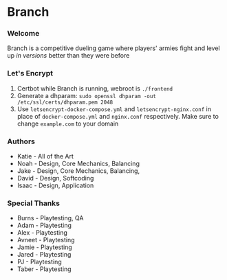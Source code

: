 # Branch

### Welcome

Branch is a competitive dueling game where players' armies fight and level up *in versions* better than they were before

### Let's Encrypt

1. Certbot while Branch is running, webroot is `./frontend`
2. Generate a dhparam: `sudo openssl dhparam -out /etc/ssl/certs/dhparam.pem 2048`
3. Use `letsencrypt-docker-compose.yml` and `letsencrypt-nginx.conf` in place of `docker-compose.yml` and `nginx.conf` respectively. Make sure to change `example.com` to your domain

### Authors

* Katie - All of the Art
* Noah - Design, Core Mechanics, Balancing
* Jake - Design, Core Mechanics, Balancing,
* David - Design, Softcoding
* Isaac - Design, Application

### Special Thanks

* Burns - Playtesting, QA
* Adam - Playtesting
* Alex - Playtesting
* Avneet - Playtesting
* Jamie - Playtesting
* Jared - Playtesting
* PJ - Playtesting
* Taber - Playtesting

